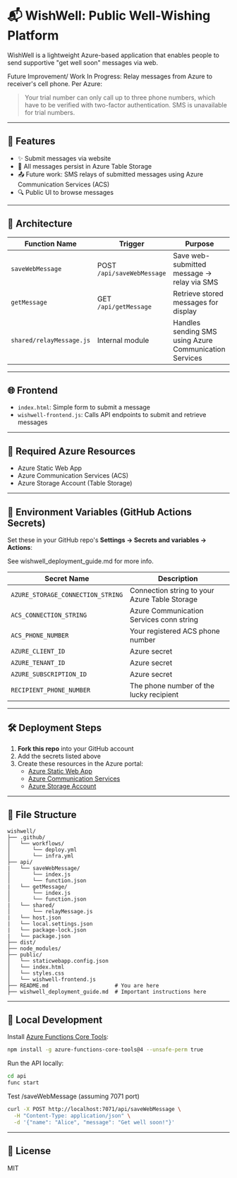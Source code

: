 
# 📬 WishWell: Public Well-Wishing Platform

WishWell is a lightweight Azure-based application that enables people to send supportive "get well soon" messages via web.

Future Improvement/ Work In Progress: Relay messages from Azure to receiver's cell phone. Per Azure: 
>Your trial number can only call up to three phone numbers, which have to be verified with two-factor authentication. SMS is unavailable for trial numbers.


---

## 🚀 Features

- ✨ Submit messages via website
- 💾 All messages persist in Azure Table Storage
- 📤 Future work: SMS relays of submitted messages using Azure Communication Services (ACS)
- 🔍 Public UI to browse messages

---

## 🧱 Architecture

| Function Name       | Trigger                         | Purpose                                                  |
|---------------------|----------------------------------|----------------------------------------------------------|
| `saveWebMessage`    | POST `/api/saveWebMessage`      | Save web-submitted message → relay via SMS               |
| `getMessage`        | GET `/api/getMessage`           | Retrieve stored messages for display                     |
| `shared/relayMessage.js` | Internal module              | Handles sending SMS using Azure Communication Services   |

---

## 🌐 Frontend

- `index.html`: Simple form to submit a message
- `wishwell-frontend.js`: Calls API endpoints to submit and retrieve messages

---

## 🔐 Required Azure Resources

- Azure Static Web App
- Azure Communication Services (ACS)
- Azure Storage Account (Table Storage)

---

## 🔑 Environment Variables (GitHub Actions Secrets)

Set these in your GitHub repo's **Settings → Secrets and variables → Actions**:

See wishwell_deployment_guide.md for more info.

| Secret Name                       | Description                                    |
|-----------------------------------|------------------------------------------------|
| `AZURE_STORAGE_CONNECTION_STRING` | Connection string to your Azure Table Storage  |
| `ACS_CONNECTION_STRING`           | Azure Communication Services conn string       |
| `ACS_PHONE_NUMBER`                | Your registered ACS phone number               |
| `AZURE_CLIENT_ID`                 | Azure secret                                   |
| `AZURE_TENANT_ID`                 | Azure secret                                   |
| `AZURE_SUBSCRIPTION_ID`           | Azure secret                                   | 
| `RECIPIENT_PHONE_NUMBER`          | The phone number of the lucky recipient        | 

---

## 🛠 Deployment Steps

1. **Fork this repo** into your GitHub account
2. Add the secrets listed above
3. Create these resources in the Azure portal:
   - [Azure Static Web App](https://portal.azure.com/#create/Microsoft.StaticApp)
   - [Azure Communication Services](https://portal.azure.com/#create/Microsoft.CommunicationServices)
   - [Azure Storage Account](https://portal.azure.com/#create/Microsoft.StorageAccount)

---

## 📁 File Structure

```
wishwell/
├── .github/
│   └── workflows/
│       └── deploy.yml
│       └── infra.yml
├── api/
|   └── saveWebMessage/
│       └── index.js
│       └── function.json
|   └── getMessage/
│       └── index.js
│       └── function.json
|   └── shared/
│       └── relayMessage.js
|   └── host.json
|   └── local.settings.json
|   └── package-lock.json
|   └── package.json
├── dist/
├── node_modules/
├── public/
│   └── staticwebapp.config.json
│   └── index.html
│   └── styles.css
│   └── wishwell-frontend.js
├── README.md                     # You are here
├── wishwell_deployment_guide.md  # Important instructions here
```

---

## 🧪 Local Development

Install [Azure Functions Core Tools](https://learn.microsoft.com/en-us/azure/azure-functions/functions-run-local):
```bash
npm install -g azure-functions-core-tools@4 --unsafe-perm true
```

Run the API locally:
```bash
cd api
func start
```
Test /saveWebMessage (assuming 7071 port)

```bash
curl -X POST http://localhost:7071/api/saveWebMessage \
  -H "Content-Type: application/json" \
  -d '{"name": "Alice", "message": "Get well soon!"}'
```

---

## 📄 License

MIT
